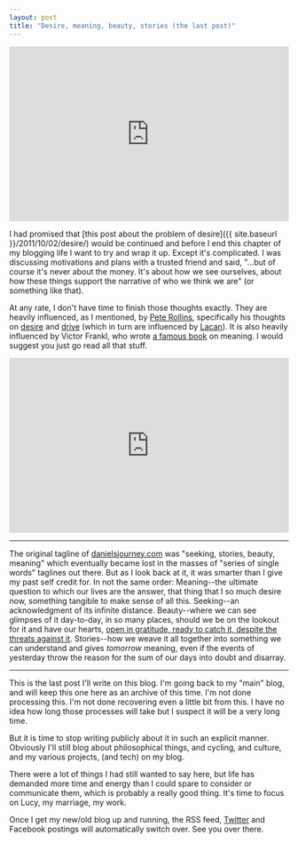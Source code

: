 ```yaml
---
layout: post
title: "Desire, meaning, beauty, stories (the last post)"
---
```


<iframe width="100%" height="315" src="http://www.youtube.com/embed/fD1512_XJEw?rel=0" frameborder="0" allowfullscreen></iframe>

I had promised that [this post about the problem of desire]({{ site.baseurl }}/2011/10/02/desire/) would be continued and before I end this chapter of my blogging life I want to try and wrap it up. Except it's complicated. I was discussing motivations and plans with a trusted friend and said, "...but of course it's never about the money. It's about how we see ourselves, about how these things support the narrative of who we think we are" (or something like that).

At any rate, I don't have time to finish those thoughts exactly. They are heavily influenced, as I mentioned, by [Pete Rollins](http://peterrollins.net/), specifically his thoughts on [desire](http://peterrollins.net/?tag=desire) and [drive](http://peterrollins.net/?tag=drive) (which in turn are influenced by [Lacan](http://en.wikipedia.org/wiki/Jacques_Lacan)). It is also heavily influenced by Victor Frankl, who wrote [a famous book](http://en.wikipedia.org/wiki/Man's_Search_for_Meaning) on meaning. I would suggest you just go read all that stuff.

<iframe width="100%" height="315" src="http://www.youtube.com/embed/MmKta5tymPY?rel=0" frameborder="0" allowfullscreen></iframe>

<hr>

The original tagline of [danielsjourney.com]({{site.baseurl}}/) was "seeking, stories, beauty, meaning" which eventually became lost in the masses of "series of single words" taglines out there. But as I look back at it, it was smarter than I give my past self credit for. In not the same order: Meaning--the ultimate question to which our lives are the answer, that thing that I so much desire now, something tangible to make sense of all this. Seeking--an acknowledgment of its infinite distance. Beauty--where we can see glimpses of it day-to-day, in so many places, should we be on the lookout for it and have our hearts, [open in gratitude, ready to catch it, despite the threats against it](http://fora.tv/2010/03/11/Sam_Keen_In_The_Absence_of_God#chapter_06). Stories--how we weave it all together into something we can understand and gives *tomorrow* meaning, even if the events of yesterday throw the reason for the sum of our days into doubt and disarray.

<hr>

This is the last post I'll write on this blog. I'm going back to my "main" blog, and will keep this one here as an archive of this time. I'm not done processing this. I'm not done recovering even a little bit from this. I have no idea how long those processes will take but I suspect it will be a very long time. 

But it is time to stop writing publicly about it in such an explicit manner. Obviously I'll still blog about philosophical things, and cycling, and culture, and my various projects, (and tech) on my blog. 

There were a lot of things I had still wanted to say here, but life has demanded more time and energy than I could spare to consider or communicate them, which is probably a really good thing. It's time to focus on Lucy, my marriage, my work.

Once I get my new/old blog up and running, the RSS feed, [Twitter](http://twitter.com/_danielsjourney) and Facebook postings will automatically switch over. See you over there.

